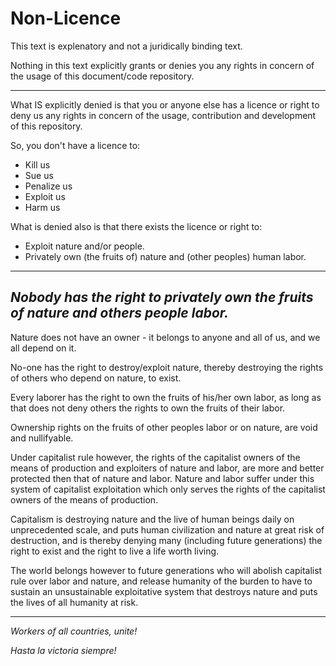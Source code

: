 # Non-Licence

This text is explenatory and not a juridically binding text.

Nothing in this text explicitly grants or denies you any rights in concern of the usage of this document/code repository.

---

What IS explicitly denied is that you or anyone else has a licence or right to deny us any rights in concern of the usage, contribution and development of this repository.

So, you don't have a licence to:
* Kill us
* Sue us
* Penalize us
* Exploit us
* Harm us

What is denied also is that there exists the licence or right to:
* Exploit nature and/or people.
* Privately own (the fruits of) nature and (other peoples) human labor.
---

## *Nobody has the right to privately own the fruits of nature and others people labor.*

Nature does not have an owner - it belongs to anyone and all of us, and we all depend on it.

No-one has the right to destroy/exploit nature, thereby destroying the rights of others who depend on nature, to exist.

Every laborer has the right to own the fruits of his/her own labor, as long as that does not deny others the rights to own the fruits of their labor.

Ownership rights on the fruits of other peoples labor or on nature, are void and nullifyable. 

Under capitalist rule however, the rights of the capitalist owners of the means of production and exploiters of nature and labor, are more and better protected then that of nature and labor. Nature and labor suffer under this system of capitalist exploitation which only serves the rights of the capitalist owners of the means of production.

Capitalism is destroying nature and the live of human beings daily on unprecedented scale, and puts human civilization and nature at great risk of destruction, and is thereby denying many (including future generations) the right to exist and the right to live a life worth living.

The world belongs however to future generations who will abolish capitalist rule over labor and nature, and release humanity of the burden to have to sustain an unsustainable exploitative system that destroys nature and puts the lives of all humanity at risk.

---

*Workers of all countries, unite!*

*Hasta la victoria siempre!*
